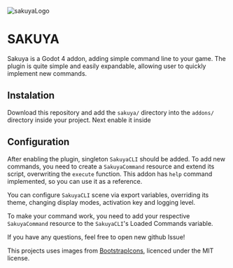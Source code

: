 ![sakuyaLogo](https://github.com/user-attachments/assets/75ad151c-d589-4f8f-a259-eb2d09882cc4)
# SAKUYA
Sakuya is a Godot 4 addon, adding simple command line to your game. The plugin is quite simple and easily expandable, allowing user to quickly implement new commands.
## Instalation
Download this repository and add the `sakuya/` directory into the `addons/` directory inside your project. Next enable it inside 
## Configuration
After enabling the plugin, singleton `SakuyaCLI` should be added. To add new commands, you need to create a `SakuyaCommand` resource and extend its script, overwriting the `execute` function. This addon has `help` command implemented, so you can use it as a reference.

You can configure `SakuyaCLI` scene via export variables, overriding its theme, changing display modes, activation key and logging level.

To make your command work, you need to add your respective `SakuyaCommand` resource to the `SakuyaCLI`'s Loaded Commands variable.

If you have any questions, feel free to open new github Issue!

This projects uses images from [BootstrapIcons](https://icons.getbootstrap.com/), licenced under the MIT license.

